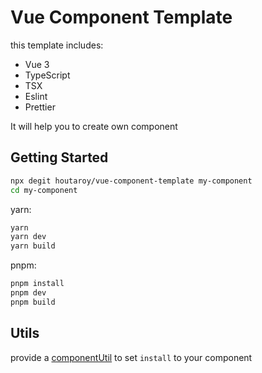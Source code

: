 # Vue Component Template

this template includes:

- Vue 3
- TypeScript
- TSX
- Eslint
- Prettier

It will help you to create own component

## Getting Started

```bash
npx degit houtaroy/vue-component-template my-component
cd my-component
```

yarn:

```bash
yarn
yarn dev
yarn build
```

pnpm:

```bash
pnpm install
pnpm dev
pnpm build
```

## Utils

provide a [componentUtil](https://github.com/houtaroy/vue-component-template/tree/main/package/utils/ComponentUtil.ts) to set `install` to your component